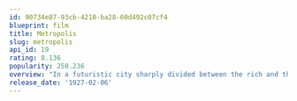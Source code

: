 ```yaml
---
id: 90734e87-93cb-4210-ba28-60d492c07cf4
blueprint: film
title: Metropolis
slug: metropolis
api_id: 19
rating: 8.136
popularity: 250.236
overview: "In a futuristic city sharply divided between the rich and the poor, the son of the city's mastermind meets a prophet who predicts the coming of a savior to mediate their differences."
release_date: '1927-02-06'
---
```

